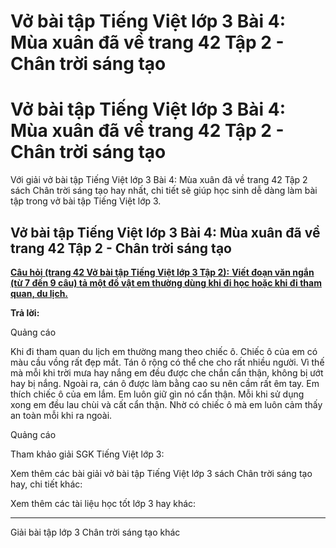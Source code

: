 # Vở bài tập Tiếng Việt lớp 3 Bài 4: Mùa xuân đã về trang 42 Tập 2 - Chân trời sáng tạo

# Vở bài tập Tiếng Việt lớp 3 Bài 4: Mùa xuân đã về trang 42 Tập 2 - Chân trời sáng tạo

Với giải vở bài tập Tiếng Việt lớp 3 Bài 4: Mùa xuân đã về trang 42 Tập 2 sách Chân trời sáng tạo hay nhất, chi tiết sẽ giúp học sinh dễ dàng làm bài tập trong vở bài tập Tiếng Việt lớp 3.

## Vở bài tập Tiếng Việt lớp 3 Bài 4: Mùa xuân đã về trang 42 Tập 2 - Chân trời sáng tạo

[**Câu hỏi (trang 42 Vở bài tập Tiếng Việt lớp 3 Tập 2):** **Viết đoạn văn ngắn (từ 7 đến 9 câu) tả một đồ vật em thường dùng khi đi học hoặc khi đi tham quan, du lịch.**](https://vietjack.com/vbt-tieng-viet-3-ct/ta-mot-do-vat-em-thuong-dung-khi-di-hoc-hoac-khi-di-tham-quan-du-lich-vm.jsp)

**Trả lời:**

Quảng cáo

Khi đi tham quan du lịch em thường mang theo chiếc ô. Chiếc ô của em có màu cầu vồng rất đẹp mắt. Tán ô rộng có thể che cho rất nhiều người. Vì thế mà mỗi khi trời mưa hay nắng em đều được che chắn cẩn thận, không bị ướt hay bị nắng. Ngoài ra, cán ô được làm bằng cao su nên cầm rất êm tay. Em thích chiếc ô của em lắm. Em luôn giữ gìn nó cẩn thận. Mỗi khi sử dụng xong em đều lau chùi và cất cẩn thận. Nhờ có chiếc ô mà em luôn cảm thấy an toàn mỗi khi ra ngoài.

Quảng cáo

Tham khảo giải SGK Tiếng Việt lớp 3:

Xem thêm các bài giải vở bài tập Tiếng Việt lớp 3 sách Chân trời sáng tạo hay, chi tiết khác:

Xem thêm các tài liệu học tốt lớp 3 hay khác:

* * *

Giải bài tập lớp 3 Chân trời sáng tạo khác
